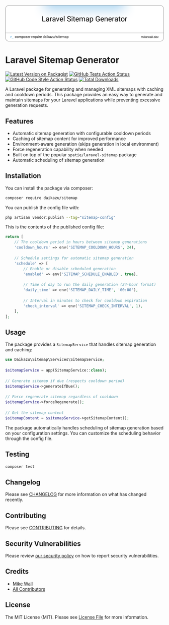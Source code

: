 <a href="https://mikewall.dev/">
<picture>
  <source media="(prefers-color-scheme: dark)" srcset="art/header-dark.png">
  <img alt="Logo for daikazu/sitemap" src="art/header-light.png">
</picture>
</a>

# Laravel Sitemap Generator

[![Latest Version on Packagist](https://img.shields.io/packagist/v/daikazu/sitemap.svg?style=flat-square)](https://packagist.org/packages/daikazu/sitemap)
[![GitHub Tests Action Status](https://img.shields.io/github/actions/workflow/status/daikazu/sitemap/run-tests.yml?branch=main&label=tests&style=flat-square)](https://github.com/daikazu/sitemap/actions?query=workflow%3Arun-tests+branch%3Amain)
[![GitHub Code Style Action Status](https://img.shields.io/github/actions/workflow/status/daikazu/sitemap/fix-php-code-style-issues.yml?branch=main&label=code%20style&style=flat-square)](https://github.com/daikazu/sitemap/actions?query=workflow%3A"Fix+PHP+code+style+issues"+branch%3Amain)
[![Total Downloads](https://img.shields.io/packagist/dt/daikazu/sitemap.svg?style=flat-square)](https://packagist.org/packages/daikazu/sitemap)

A Laravel package for generating and managing XML sitemaps with caching and cooldown periods. This package provides an easy way to generate and maintain sitemaps for your Laravel applications while preventing excessive generation requests.

## Features

- Automatic sitemap generation with configurable cooldown periods
- Caching of sitemap content for improved performance
- Environment-aware generation (skips generation in local environment)
- Force regeneration capability when needed
- Built on top of the popular `spatie/laravel-sitemap` package
- Automatic scheduling of sitemap generation

## Installation

You can install the package via composer:

```bash
composer require daikazu/sitemap
```

You can publish the config file with:

```bash
php artisan vendor:publish --tag="sitemap-config"
```

This is the contents of the published config file:

```php
return [
    // The cooldown period in hours between sitemap generations
    'cooldown_hours' => env('SITEMAP_COOLDOWN_HOURS', 24),

    // Schedule settings for automatic sitemap generation
    'schedule' => [
        // Enable or disable scheduled generation
        'enabled' => env('SITEMAP_SCHEDULE_ENABLED', true),

        // Time of day to run the daily generation (24-hour format)
        'daily_time' => env('SITEMAP_DAILY_TIME', '00:00'),

        // Interval in minutes to check for cooldown expiration
        'check_interval' => env('SITEMAP_CHECK_INTERVAL', 1),
    ],
];
```

## Usage

The package provides a `SitemapService` that handles sitemap generation and caching:

```php
use Daikazu\Sitemap\Services\SitemapService;

$sitemapService = app(SitemapService::class);

// Generate sitemap if due (respects cooldown period)
$sitemapService->generateIfDue();

// Force regenerate sitemap regardless of cooldown
$sitemapService->forceRegenerate();

// Get the sitemap content
$sitemapContent = $sitemapService->getSitemapContent();
```

The package automatically handles scheduling of sitemap generation based on your configuration settings. You can customize the scheduling behavior through the config file.

## Testing

```bash
composer test
```

## Changelog

Please see [CHANGELOG](CHANGELOG.md) for more information on what has changed recently.

## Contributing

Please see [CONTRIBUTING](CONTRIBUTING.md) for details.

## Security Vulnerabilities

Please review [our security policy](../../security/policy) on how to report security vulnerabilities.

## Credits

- [Mike Wall](https://github.com/daikazu)
- [All Contributors](../../contributors)

## License

The MIT License (MIT). Please see [License File](LICENSE.md) for more information.
